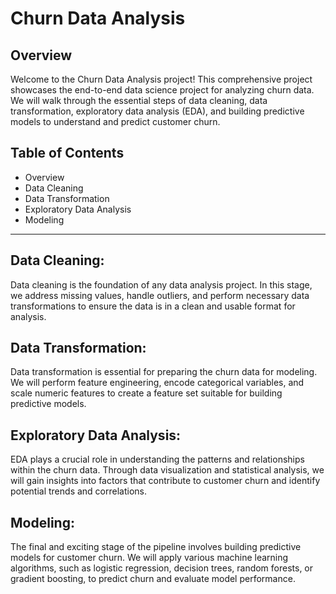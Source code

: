 
# Churn Data Analysis

## Overview
Welcome to the Churn Data Analysis project! This comprehensive project showcases the end-to-end data science project for analyzing churn data. We will walk through the essential steps of data cleaning, data transformation, exploratory data analysis (EDA), and building predictive models to understand and predict customer churn.

## Table of Contents
- Overview
- Data Cleaning
- Data Transformation
- Exploratory Data Analysis
- Modeling
______
## Data Cleaning:
Data cleaning is the foundation of any data analysis project. In this stage, we address missing values, handle outliers, and perform necessary data transformations to ensure the data is in a clean and usable format for analysis.

## Data Transformation:
Data transformation is essential for preparing the churn data for modeling. We will perform feature engineering, encode categorical variables, and scale numeric features to create a feature set suitable for building predictive models.

## Exploratory Data Analysis:
EDA plays a crucial role in understanding the patterns and relationships within the churn data. Through data visualization and statistical analysis, we will gain insights into factors that contribute to customer churn and identify potential trends and correlations.

## Modeling:
The final and exciting stage of the pipeline involves building predictive models for customer churn. We will apply various machine learning algorithms, such as logistic regression, decision trees, random forests, or gradient boosting, to predict churn and evaluate model performance.

